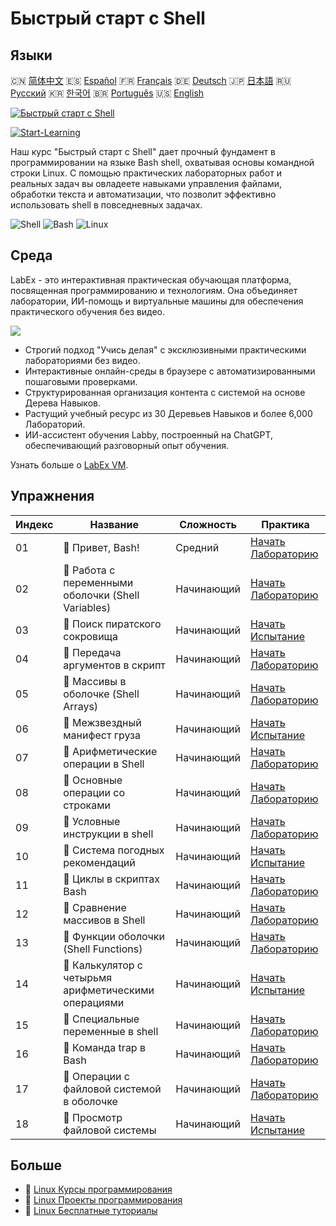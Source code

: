 # Быстрый старт с Shell

## Языки

🇨🇳 [简体中文](README_zh.md) 🇪🇸 [Español](README_es.md) 🇫🇷 [Français](README_fr.md) 🇩🇪 [Deutsch](README_de.md) 🇯🇵 [日本語](README_ja.md) 🇷🇺 [Русский](README_ru.md) 🇰🇷 [한국어](README_ko.md) 🇧🇷 [Português](README_pt.md) 🇺🇸 [English](README.md) 

[![Быстрый старт с Shell](https://cover-creator.labex.io/quick-start-with-shell.png?lang=ru)](https://labex.io/ru/courses/quick-start-with-shell)

[![Start-Learning](https://img.shields.io/badge/Start-Learning-whitesmoke?style=for-the-badge)](https://labex.io/ru/courses/quick-start-with-shell)

Наш курс "Быстрый старт с Shell" дает прочный фундамент в программировании на языке Bash shell, охватывая основы командной строки Linux. С помощью практических лабораторных работ и реальных задач вы овладеете навыками управления файлами, обработки текста и автоматизации, что позволит эффективно использовать shell в повседневных задачах.

![Shell](https://img.shields.io/badge/Shell-whitesmoke?style=for-the-badge&logo=shell)
![Bash](https://img.shields.io/badge/Bash-whitesmoke?style=for-the-badge&logo=bash)
![Linux](https://img.shields.io/badge/Linux-whitesmoke?style=for-the-badge&logo=linux)


## Среда

LabEx - это интерактивная практическая обучающая платформа, посвященная программированию и технологиям. Она объединяет лаборатории, ИИ-помощь и виртуальные машины для обеспечения практического обучения без видео.

![](https://tutorial-screenshot.getvm.io/images/vm-1725247253.png)

- Строгий подход "Учись делая" с эксклюзивными практическими лабораториями без видео.
- Интерактивные онлайн-среды в браузере с автоматизированными пошаговыми проверками.
- Структурированная организация контента с системой на основе Дерева Навыков.
- Растущий учебный ресурс из 30 Деревьев Навыков и более 6,000 Лабораторий.
- ИИ-ассистент обучения Labby, построенный на ChatGPT, обеспечивающий разговорный опыт обучения.

Узнать больше о [LabEx VM](https://support.labex.io/using-labex/virtual-machine).

## Упражнения

|   Индекс | Название                                             | Сложность   | Практика                                                                                                                    |
|----------|------------------------------------------------------|-------------|-----------------------------------------------------------------------------------------------------------------------------|
|       01 | 📖 Привет, Bash!                                     | Средний     | <a target='_blank' href='https://labex.io/ru/tutorials/linux-hello-bash-388809'>Начать Лабораторию</a>                      |
|       02 | 📖 Работа с переменными оболочки (Shell Variables)   | Начинающий  | <a target='_blank' href='https://labex.io/ru/tutorials/shell-working-with-shell-variables-388810'>Начать Лабораторию</a>    |
|       03 | 🎯 Поиск пиратского сокровища                        | Начинающий  | <a target='_blank' href='https://labex.io/ru/tutorials/shell-finding-the-pirate-s-treasure-388807'>Начать Испытание</a>     |
|       04 | 📖 Передача аргументов в скрипт                      | Начинающий  | <a target='_blank' href='https://labex.io/ru/tutorials/shell-passing-arguments-to-the-script-388811'>Начать Лабораторию</a> |
|       05 | 📖 Массивы в оболочке (Shell Arrays)                 | Начинающий  | <a target='_blank' href='https://labex.io/ru/tutorials/shell-shell-arrays-388812'>Начать Лабораторию</a>                    |
|       06 | 🎯 Межзвездный манифест груза                        | Начинающий  | <a target='_blank' href='https://labex.io/ru/tutorials/shell-interstellar-cargo-manifest-388869'>Начать Испытание</a>       |
|       07 | 📖 Арифметические операции в Shell                   | Начинающий  | <a target='_blank' href='https://labex.io/ru/tutorials/shell-arithmetic-operations-in-shell-388813'>Начать Лабораторию</a>  |
|       08 | 📖 Основные операции со строками                     | Начинающий  | <a target='_blank' href='https://labex.io/ru/tutorials/shell-basic-string-operations-388814'>Начать Лабораторию</a>         |
|       09 | 📖 Условные инструкции в shell                       | Начинающий  | <a target='_blank' href='https://labex.io/ru/tutorials/linux-conditional-statements-in-shell-388815'>Начать Лабораторию</a> |
|       10 | 🎯 Система погодных рекомендаций                     | Начинающий  | <a target='_blank' href='https://labex.io/ru/tutorials/shell-weather-advisory-system-388885'>Начать Испытание</a>           |
|       11 | 📖 Циклы в скриптах Bash                             | Начинающий  | <a target='_blank' href='https://labex.io/ru/tutorials/shell-bash-scripting-loops-388816'>Начать Лабораторию</a>            |
|       12 | 📖 Сравнение массивов в Shell                        | Начинающий  | <a target='_blank' href='https://labex.io/ru/tutorials/shell-comparing-arrays-in-shell-388817'>Начать Лабораторию</a>       |
|       13 | 📖 Функции оболочки (Shell Functions)                | Начинающий  | <a target='_blank' href='https://labex.io/ru/tutorials/shell-shell-functions-388818'>Начать Лабораторию</a>                 |
|       14 | 🎯 Калькулятор с четырьмя арифметическими операциями | Начинающий  | <a target='_blank' href='https://labex.io/ru/tutorials/shell-four-function-calculator-388893'>Начать Испытание</a>          |
|       15 | 📖 Специальные переменные в shell                    | Начинающий  | <a target='_blank' href='https://labex.io/ru/tutorials/shell-special-variables-in-shell-388819'>Начать Лабораторию</a>      |
|       16 | 📖 Команда trap в Bash                               | Начинающий  | <a target='_blank' href='https://labex.io/ru/tutorials/linux-bash-trap-command-388820'>Начать Лабораторию</a>               |
|       17 | 📖 Операции с файловой системой в оболочке           | Начинающий  | <a target='_blank' href='https://labex.io/ru/tutorials/shell-file-system-operations-in-shell-388821'>Начать Лабораторию</a> |
|       18 | 🎯 Просмотр файловой системы                         | Начинающий  | <a target='_blank' href='https://labex.io/ru/tutorials/shell-file-system-explorer-388898'>Начать Испытание</a>              |

## Больше

- 🔗 [Linux Курсы программирования](https://github.com/labex-labs/awesome-programming-courses)
- 🔗 [Linux Проекты программирования](https://github.com/labex-labs/awesome-programming-projects)
- 🔗 [Linux Бесплатные туториалы](https://github.com/labex-labs/linux-free-tutorials)

